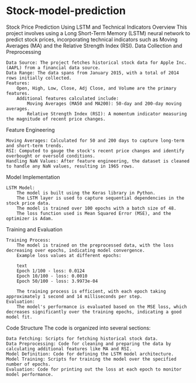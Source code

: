 # Stock-model-prediction

Stock Price Prediction Using LSTM and Technical Indicators
Overview
This project involves using a Long Short-Term Memory (LSTM) neural network to predict stock prices, incorporating technical indicators such as Moving Averages (MA) and the Relative Strength Index (RSI).
Data Collection and Preprocessing

    Data Source: The project fetches historical stock data for Apple Inc. (AAPL) from a financial data source.
    Data Range: The data spans from January 2015, with a total of 2014 rows initially collected.
    Features:
        Open, High, Low, Close, Adj Close, and Volume are the primary features.
        Additional features calculated include:
            Moving Averages (MA50 and MA200): 50-day and 200-day moving averages.
            Relative Strength Index (RSI): A momentum indicator measuring the magnitude of recent price changes.

Feature Engineering

    Moving Averages: Calculated for 50 and 200 days to capture long-term and short-term trends.
    RSI: Computed to gauge the stock's recent price changes and identify overbought or oversold conditions.
    Handling NaN Values: After feature engineering, the dataset is cleaned to handle any NaN values, resulting in 1965 rows.

Model Implementation

    LSTM Model:
        The model is built using the Keras library in Python.
        The LSTM layer is used to capture sequential dependencies in the stock price data.
        The model is trained over 100 epochs with a batch size of 48.
        The loss function used is Mean Squared Error (MSE), and the optimizer is Adam.

Training and Evaluation

    Training Process:
        The model is trained on the preprocessed data, with the loss decreasing over epochs, indicating model convergence.
        Example loss values at different epochs:

        text
        Epoch 1/100 - loss: 0.0124
        Epoch 10/100 - loss: 0.0010
        Epoch 50/100 - loss: 3.9973e-04

        The training process is efficient, with each epoch taking approximately 1 second and 14 milliseconds per step.
    Evaluation:
        The model's performance is evaluated based on the MSE loss, which decreases significantly over the training epochs, indicating a good model fit.

Code Structure
The code is organized into several sections:

    Data Fetching: Scripts for fetching historical stock data.
    Data Preprocessing: Code for cleaning and preparing the data by calculating additional features like MA and RSI.
    Model Definition: Code for defining the LSTM model architecture.
    Model Training: Scripts for training the model over the specified number of epochs.
    Evaluation: Code for printing out the loss at each epoch to monitor model performance.
